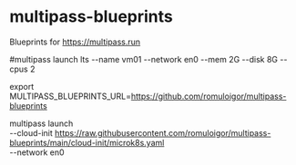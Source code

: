 # multipass-blueprints
Blueprints for https://multipass.run

#multipass launch lts --name vm01 --network en0 --mem 2G --disk 8G --cpus 2

export MULTIPASS_BLUEPRINTS_URL=https://github.com/romuloigor/multipass-blueprints

multipass launch \
  --cloud-init https://raw.githubusercontent.com/romuloigor/multipass-blueprints/main/cloud-init/microk8s.yaml \
  --network en0